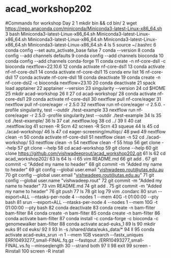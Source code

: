 # acad_workshop202
#Commands for workshop Day 2 
    1  mkdir bin && cd bin/
    2  wget https://repo.anaconda.com/miniconda/Miniconda3-latest-Linux-x86_64.sh
    3  bash Miniconda3-latest-Linux-x86_64.sh Miniconda3-latest-Linux-x86_64.sh Miniconda3-latest-Linux-x86_64.sh Miniconda3-latest-Linux-x86_64.sh Miniconda3-latest-Linux-x86_64.sh
    4  ls
    5  source ~/.bashrc
    6  conda config --set auto_activate_base false
    7  conda --version
    8  conda config --add channels defaults
    9  conda config --add channels bioconda
   10  conda config --add channels conda-forge
   11  conda create -n nf-core-dsll -c bioconda nextflow=22.10.6
   12  conda activate nf-core-dsl1
   13  conda activate nf-nf-core-dsl1
   14  conda activate nf-core-dsl1
   15  conda env list
   16  nf-core-dsll
   17  conda activate nf-core-dsll
   18  conda deactivate
   19  conda create -n nf-core-dsl2 -c bioconda nextflow=23.10
   20  conda deactivate
   21  spack load apptainer
   22  apptainer --version
   23  singularity --version
   24  cd $HOME
   25  mkdir acad-workshop
   26  ll
   27  cd acad-workshop/
   28  conda activate nf-core-dsl1
   29  conda activate nf-core-dsll
   30  nextflow pull nf-core/eager
   31  nextflow pull nf-core/eager -r 2.5.0
   32  nextflow run nf-core/eager -r 2.5.0. -profile singularity, test --outdir ./test-example
   33  nextflow run nf-core/eager -r 2.5.0 -profile singularity,test --outdir ./test-example
   34  ls
   35  cd ./test-example/
   36  ls
   37  cat .nextflow.log
   38  cd ../
   39  ll
   40  cat .nextflow.log
   41  screen -R Scrn
   42  screen -R Scrn
   43  squeue
   44  ls
   45  cd ./acad-workshop/
   46  ls
   47  cd eager-screening/multiqc/
   48  pwd
   49  nextflow clean -n
   50  conda activate nf-core-dsll
   51  nextflow clean -n
   52  cd ./acad-workshop/
   53  nextflow clean -n
   54  nextflow clean -f
   55  htop
   56  get clone --help
   57  git clone --help
   58  cd acad-workshop
   59  git clone --help
   60  git clone https://github.com/vishwadeeprout/acad_workshop202.git
   61  ls
   62  cd acad_workshop202/
   63  ls
   64  ls -l
   65  vim README.md
   66  git add .
   67  git commit -c "Added my name to header"
   68  git commit -m "Added my name to header"
   69  git config --global user.email "vishwadeep.rout@utas.edu.au
   70  git config --global user.email "vishwadeep.rout@utas.edu.au"
   71  git config --global user.name "vishwadeep.rout"
   72  git commit -m "Added my name to header"
   73  vim README.md
   74  git add .
   75  git commit -m "Added my name to header"
   76  git push
   77  ls
   78  git log
   79  vim .condarc
   80  srun --export=ALL --ntasks-per-node 4 --nodes 1 --mem 40G  -t 01:00:00 --pty bash
   81  srun --export=ALL --ntasks-per-node 4 --nodes 1 --mem 10G  -t 01:00:00 --pty bash
   82  conda deactivate
   83  conda create -n bam-fliter bam-filter
   84  conda create -n bam-fliter
   85  conda create -n bam-filter
   86  conda activate bam-filter
   87  conda install -c conda-forge -c bioconda -c genomewalker bam-filter
   88  conda activate acad-euks_1
   89  ls
   90  mkdir euks
   91  cd euks/
   92  ll
   93  ln -s /shared/data/euks_data/*
   94  ll
   95  conda activate acad-euks_srun -n 1 --mem 1GB  vsearch --fastx_uniques ERR10493277_small-FINAL.fq.gz --fastqout ./ERR10493277_small-FINAL.vs.fq --minseqlength 30 --strand both
   97  ll
   98  exit
   99  screen -Rinstall
  100  screen -R install


